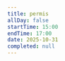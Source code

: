 ```yaml
---
title: permis
allDay: false
startTime: 15:00
endTime: 17:00
date: 2025-10-31
completed: null
---
```

